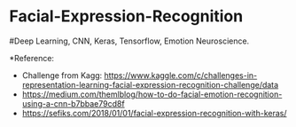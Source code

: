 # Facial-Expression-Recognition
#Deep Learning, CNN, Keras, Tensorflow, Emotion Neuroscience. 



*Reference:
- Challenge from Kagg: https://www.kaggle.com/c/challenges-in-representation-learning-facial-expression-recognition-challenge/data
- https://medium.com/themlblog/how-to-do-facial-emotion-recognition-using-a-cnn-b7bbae79cd8f
- https://sefiks.com/2018/01/01/facial-expression-recognition-with-keras/
